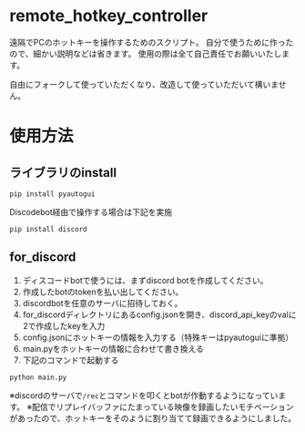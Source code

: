 # remote_hotkey_controller
遠隔でPCのホットキーを操作するためのスクリプト。
自分で使うために作ったので、細かい説明などは省きます。
使用の際は全て自己責任でお願いいたします。

自由にフォークして使っていただくなり、改造して使っていただいて構いません。

# 使用方法
## ライブラリのinstall
```
pip install pyautogui
```
Discodebot経由で操作する場合は下記を実施
```
pip install discord
```

## for_discord
1. ディスコードbotで使うには、まずdiscord botを作成してください。
2. 作成したbotのtokenを払い出してください。
3. discordbotを任意のサーバに招待しておく。
4. for_discordディレクトリにあるconfig.jsonを開き、discord_api_keyのvalに2で作成したkeyを入力
5. config.jsonにホットキーの情報を入力する（特殊キーはpyautoguiに準拠）
6. main.pyをホットキーの情報に合わせて書き換える
7. 下記のコマンドで起動する
```
python main.py
```
※discordのサーバで`/rec`とコマンドを叩くとbotが作動するようになっています。
※配信でリプレイバッファにたまっている映像を録画したいモチベーションがあったので、ホットキーをそのように割り当てて録画できるようにしました。
